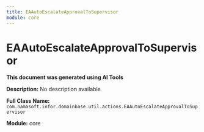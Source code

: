 ```yaml
---
title: EAAutoEscalateApprovalToSupervisor
module: core
---
```



<div class='entity-flows'>

# EAAutoEscalateApprovalToSupervisor

**This document was generated using AI Tools**

**Description:** No description available

**Full Class Name:** `com.namasoft.infor.domainbase.util.actions.EAAutoEscalateApprovalToSupervisor`

**Module:** core


</div>

